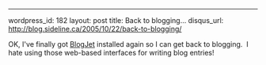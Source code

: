 --- 
wordpress_id: 182
layout: post
title: Back to blogging&#8230;
disqus_url: http://blog.sideline.ca/2005/10/22/back-to-blogging/

<p>OK, I've finally got <a href="http://www.blogjet.com/">BlogJet</a> installed again so I can get back to blogging.  I hate using those web-based interfaces for writing blog entries!</p>
